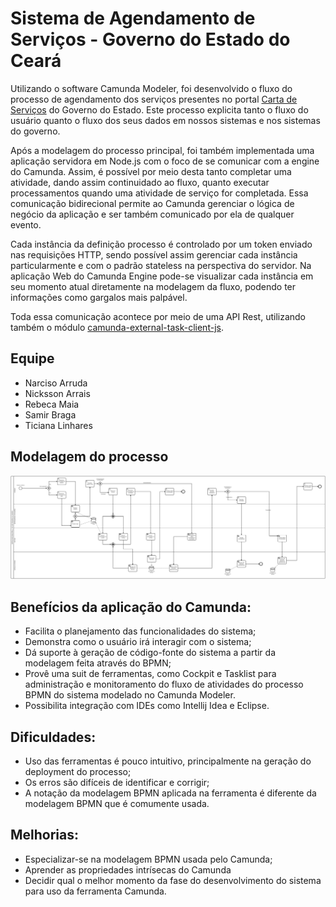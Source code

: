 # Sistema de Agendamento de Serviços - Governo do Estado do Ceará

Utilizando o software Camunda Modeler, foi desenvolvido o fluxo do processo de agendamento dos serviços presentes no portal [Carta de Serviços](http://cartadeservicos.ce.gov.br/ConsultaCesec/pg_cs_servico.aspx) do Governo do Estado. Este processo explicita tanto o fluxo do usuário quanto o fluxo dos seus dados em nossos sistemas e nos sistemas do governo.

Após a modelagem do processo principal, foi também implementada uma aplicação servidora em Node.js com o foco de se comunicar com a engine do Camunda. Assim, é possível por meio desta tanto completar uma atividade, dando assim continuidado ao fluxo, quanto executar processamentos quando uma atividade de serviço for completada. Essa comunicação bidirecional permite ao Camunda gerenciar o lógica de negócio da aplicação e ser também comunicado por ela de qualquer evento.

Cada instância da definição processo é controlado por um token enviado nas requisições HTTP, sendo possível assim gerenciar cada instância particularmente e com o padrão stateless na perspectiva do servidor. Na aplicação Web do Camunda Engine pode-se visualizar cada instância em seu momento atual diretamente na modelagem da fluxo, podendo ter informações como gargalos mais palpável.

Toda essa comunicação acontece por meio de uma API Rest, utilizando também o módulo [camunda-external-task-client-js](https://www.npmjs.com/package/camunda-external-task-client-js).

## Equipe
- Narciso Arruda
- Nicksson Arrais
- Rebeca Maia
- Samir Braga
- Ticiana Linhares

## Modelagem do processo
![alt text](processobpm.png)

## Benefícios da aplicação do Camunda:
 - Facilita o planejamento das funcionalidades do sistema;
 - Demonstra como o usuário irá interagir com o sistema;
 - Dá suporte à geração de código-fonte do sistema a partir da modelagem feita através do BPMN;
 - Provê uma suit de ferramentas, como Cockpit e Tasklist para administração e monitoramento do fluxo de atividades do processo BPMN do sistema modelado no Camunda Modeler.
 - Possibilita integração com IDEs como Intellij Idea e Eclipse.
 
 ## Dificuldades:
 - Uso das ferramentas é pouco intuitivo, principalmente na geração do deployment do processo;
 - Os erros são difíceis de identificar e corrigir;
 - A notação da modelagem BPMN aplicada na ferramenta é diferente da modelagem BPMN que é comumente usada.
 
 ## Melhorias:
 - Especializar-se na modelagem BPMN usada pelo Camunda;
 - Aprender as propriedades intrísecas do Camunda 
 - Decidir qual o melhor momento da fase do desenvolvimento do sistema para uso da ferramenta Camunda.
 
